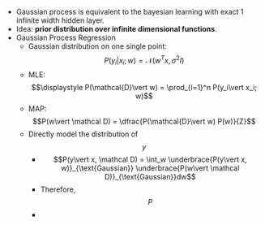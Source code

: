 - Gaussian process is equivalent to the bayesian learning with exact 1 infinite width hidden layer.
- Idea: **prior distribution over infinite dimensional functions**.
- Gaussian Process Regression
	- Gaussian distribution on one single point: $$P(y_i\vert x_i; w)=\mathcal{N}(w^Tx, \sigma^2 I)$$
	- MLE: $$\displaystyle P(\mathcal{D}\vert w) = \prod_{i=1}^n P(y_i\vert x_i; w)$$
	- MAP: $$P(w\vert \mathcal D) = \dfrac{P(\mathcal{D}\vert w) P(w)}{Z}$$
	- Directly model the distribution of $$y$$
		- $$P(y\vert x, \mathcal D) = \int_w \underbrace{P(y\vert x, w)}_{\text{Gaussian}} \underbrace{P(w\vert \mathcal D)}_{\text{Gaussian}}dw$$
		- Therefore, $$P$$
		-